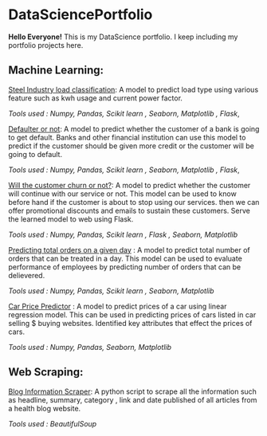 # DataSciencePortfolio
**Hello Everyone!** 
This is my DataScience portfolio. I keep including my portfolio projects here. 

## Machine Learning:
[Steel Industry load classification](https://github.com/saif-byte/DataSciencePortfolio/blob/main/Steel%20Industry%20Load%20Classification/load_type_classifier.ipynb): A model to predict load type using various feature such as kwh usage and current power factor. 

_Tools used : Numpy, Pandas, Scikit learn , Seaborn, Matplotlib , Flask_,

[Defaulter or not](https://github.com/saif-byte/DataSciencePortfolio/blob/main/Credit%20Risk%20Scoring/Credit_Risk_Scoring.ipynb): A model to predict whether the customer of a bank is going to get default. Banks and other financial institution can use this model to predict if the customer should be given more credit or the customer will be going to default.

_Tools used : Numpy, Pandas, Scikit learn , Seaborn, Matplotlib , Flask_, 

[Will the customer churn or not?](https://github.com/saif-byte/DataSciencePortfolio/blob/main/Churn%20Prediction/Churn_or_not_Churn.ipynb): A model to predict whether the customer will continue with our service or not. This model can be used to know before hand if the customer is about to stop using our services. then we can offer promotional discounts and emails to sustain these customers. Serve the learned model to web using Flask.

_Tools used : Numpy, Pandas, Scikit learn , Flask , Seaborn, Matplotlib_

[Predicting total orders on a given day](https://github.com/saif-byte/DataSciencePortfolio/blob/main/Total%20Order%20predictor/Predicting_total_orders_on_a_given_day.ipynb) : A model to predict total number of orders that can be treated in a day. This model can be used to evaluate performance of employees by predicting number of orders that can be delievered. 

_Tools used : Numpy, Pandas, Scikit learn , Seaborn, Matplotlib_

[Car Price Predictor](https://github.com/saif-byte/DataSciencePortfolio/blob/main/CarPricePrediction/Car_Price_Prediction.ipynb) : A model to predict prices of a car using linear regression model. This can be used in predicting prices of cars listed in car selling $ buying websites. Identified key attributes that effect the prices of cars.

_Tools used : Numpy, Pandas, Seaborn, Matplotlib_

## Web Scraping:
[Blog Information Scraper](https://github.com/saif-byte/DataSciencePortfolio/blob/main/Web%20Scraping/Harvard%20Health%20Blog%20Website/HarvardHealthBlogScraper.ipynb): A python script to scrape all the information such as headline, summary, category , link and date published of all articles from a health blog website.

_Tools used : BeautifulSoup_
